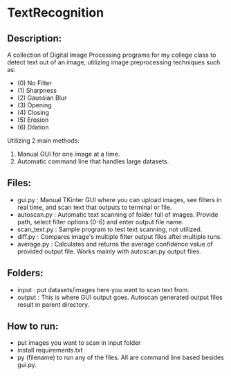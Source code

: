 # TextRecognition
## Description:
A collection of Digital Image Processing programs for my college class to detect text out of an image, utilizing image preprocessing techniques such as:  

- (0) No Filter
- (1) Sharpness
- (2) Gaussian Blur
- (3) Opening
- (4) Closing
- (5) Erosion
- (6) Dilation

Utilizing 2 main methods: 
1. Manual GUI for one image at a time.
2. Automatic command line that handles large datasets.

## Files:
- gui.py : Manual TKinter GUI where you can upload images, see filters in real time, and scan text that outputs to terminal or file. 
- autoscan.py : Automatic text scanning of folder full of images. Provide path, select filter options (0-6) and enter output file name.
- scan_text.py : Sample program to test text scanning, not utilized.
- diff.py : Compares image's multiple filter output files after multiple runs. 
- average.py : Calculates and returns the average confidence value of provided output file. Works mainly with autoscan.py output files.

## Folders:
- input : put datasets/images here you want to scan text from.
- output : This is where GUI output goes. Autoscan generated output files result in parent directory. 

## How to run:
- put images you want to scan in input folder
- install requirements.txt
- py (filename) to run any of the files. All are command line based besides gui.py.
